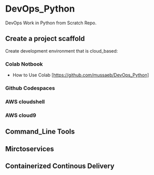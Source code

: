 # DevOps_Python
DevOps Work in Python from Scratch Repo.

## Create a project scaffold 

Create development environment that is cloud_based:

### Colab Notbook
* How to Use Colab [https://github.com/mussaeb/DevOps_Python]
### Github Codespaces
### AWS cloudshell
### AWS cloud9

## Command_Line Tools

## Mirctoservices

## Containerized Continous Delivery
